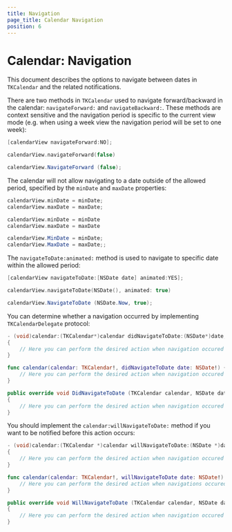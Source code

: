 ```yaml
---
title: Navigation
page_title: Calendar Navigation
position: 6
---
```


# Calendar: Navigation

This document describes the options to navigate between dates in <code>TKCalendar</code> and the related notifications.

There are two methods in <code>TKCalendar</code> used to navigate forward/backward in the calendar: <code>navigateForward:</code> and <code>navigateBackward:</code>. These methods are context sensitive and the navigation period is specific to the current view mode (e.g. when using a week view the navigation period will be set to one week):

```Objective-C
[calendarView navigateForward:NO];
```
```Swift
calendarView.navigateForward(false)
```
```C#
calendarView.NavigateForward (false);
```

The calendar will not allow navigating to a date outside of the allowed period, specified by the <code>minDate</code> and <code>maxDate</code> properties:

```Objective-C
calendarView.minDate = minDate;
calendarView.maxDate = maxDate;
```
```Swift
calendarView.minDate = minDate
calendarView.maxDate = maxDate
```
```C#
calendarView.MinDate = minDate;
calendarView.MaxDate = maxDate;;
```

The <code>navigateToDate:animated:</code> method is used to navigate to specific date within the allowed period:

```Objective-C
[calendarView navigateToDate:[NSDate date] animated:YES];
```
```Swift
calendarView.navigateToDate(NSDate(), animated: true)
```
```C#
calendarView.NavigateToDate (NSDate.Now, true);
```

You can determine whether a navigation occurred by implementing <code>TKCalendarDelegate</code> protocol:

```Objective-C
- (void)calendar:(TKCalendar*)calendar didNavigateToDate:(NSDate*)date;
{
	// Here you can perform the desired action when navigation occured
}
```
```Swift
func calendar(calendar: TKCalendar!, didNavigateToDate date: NSDate!) {
    // Here you can perform the desired action when navigation occured
}
```
```C#
public override void DidNavigateToDate (TKCalendar calendar, NSDate date)
{
	// Here you can perform the desired action when navigation occured
}
```

You should implement the <code>calendar:willNavigateToDate:</code> method if you want to be notified before this action occurs:

```Objective-C
- (void)calendar:(TKCalendar *)calendar willNavigateToDate:(NSDate *)date
{
	// Here you can perform the desired action when navigation occured
}
```
```Swift
func calendar(calendar: TKCalendar!, willNavigateToDate date: NSDate!) {
    // Here you can perform the desired action when navigations occured
}
```
```C#
public override void WillNavigateToDate (TKCalendar calendar, NSDate date)
{
	// Here you can perform the desired action when navigation occured
}
```
